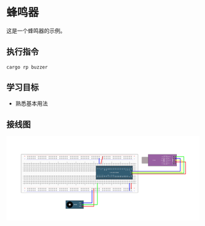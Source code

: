 # 蜂鸣器

这是一个蜂鸣器的示例。

## 执行指令

```shell
cargo rp buzzer
```

## 学习目标

- 熟悉基本用法

## 接线图

![](../../../images/wiring_diagram/3-3%20蜂鸣器.jpg)
